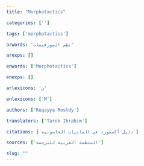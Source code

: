 ```yaml
---
title: "Morphotactics"

categories: ['']

tags: ['morphotactics']

arwords: 'نظم المورفيمات'

arexps: []

enwords: ['Morphotactics']

enexps: []

arlexicons: 'ن'

enlexicons: ['M']

authors: ['Ruqayya Roshdy']

translators: ['Tarek Ibrahim']

citations: ['دليل أكسفورد في السانيات الحاسوبية']

sources: ['المنظمة العربية للترجمة']

slug: ""
---
```

